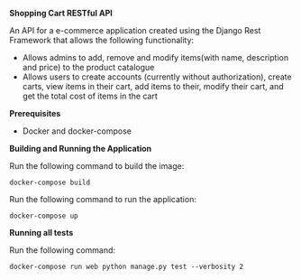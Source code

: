 **Shopping Cart RESTful API**

An API for a e-commerce application created using the Django Rest Framework that allows the following functionality:

- Allows admins to add, remove and modify items(with name, description and price) to the product catalogue
- Allows users to create accounts (currently without authorization), create carts, view items in their cart, add items to their, modify their cart, and get the total cost of items in the cart

**Prerequisites**
- Docker and docker-compose

**Building and Running the Application**

Run the following command to build the image:

```
docker-compose build
```

Run the following command to run the application:

```
docker-compose up
```

**Running all tests**

Run the following command:

```
docker-compose run web python manage.py test --verbosity 2
```